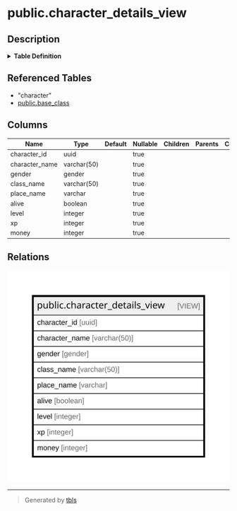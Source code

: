 # public.character_details_view

## Description

<details>
<summary><strong>Table Definition</strong></summary>

```sql
CREATE VIEW character_details_view AS (
 SELECT c.id AS character_id,
    c.character_name,
    c.gender,
    bc.name AS class_name,
    get_character_place(c.id) AS place_name,
    c.alive,
    c.level,
    c.xp,
    c.money
   FROM ("character" c
     JOIN base_class bc ON ((c.base_class_id = bc.id)))
)
```

</details>

## Referenced Tables

- "character"
- [public.base_class](public.base_class.md)

## Columns

| Name | Type | Default | Nullable | Children | Parents | Comment |
| ---- | ---- | ------- | -------- | -------- | ------- | ------- |
| character_id | uuid |  | true |  |  |  |
| character_name | varchar(50) |  | true |  |  |  |
| gender | gender |  | true |  |  |  |
| class_name | varchar(50) |  | true |  |  |  |
| place_name | varchar |  | true |  |  |  |
| alive | boolean |  | true |  |  |  |
| level | integer |  | true |  |  |  |
| xp | integer |  | true |  |  |  |
| money | integer |  | true |  |  |  |

## Relations

![er](public.character_details_view.svg)

---

> Generated by [tbls](https://github.com/k1LoW/tbls)
